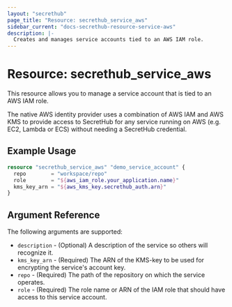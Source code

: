 ```yaml
---
layout: "secrethub"
page_title: "Resource: secrethub_service_aws"
sidebar_current: "docs-secrethub-resource-service-aws"
description: |-
  Creates and manages service accounts tied to an AWS IAM role.
---
```


# Resource: secrethub_service_aws

This resource allows you to manage a service account that is tied to an AWS IAM role.

The native AWS identity provider uses a combination of AWS IAM and AWS KMS to provide access to SecretHub for any service running on AWS (e.g. EC2, Lambda or ECS) without needing a SecretHub credential.

## Example Usage

```terraform
resource "secrethub_service_aws" "demo_service_account" {
  repo        = "workspace/repo"
  role        = "${aws_iam_role.your_application.name}"
  kms_key_arn = "${aws_kms_key.secrethub_auth.arn}"
}
```

## Argument Reference

The following arguments are supported:

* `description` - (Optional) A description of the service so others will recognize it.
* `kms_key_arn` - (Required) The ARN of the KMS-key to be used for encrypting the service's account key.
* `repo` - (Required) The path of the repository on which the service operates.
* `role` - (Required) The role name or ARN of the IAM role that should have access to this service account.

